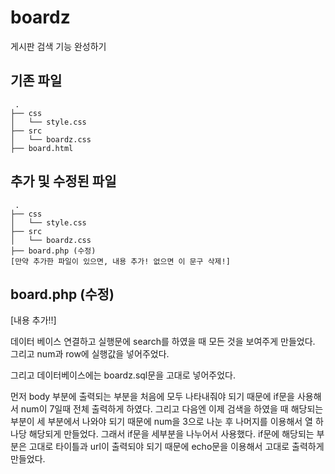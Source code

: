 # boardz
게시판 검색 기능 완성하기

## 기존 파일
```
 .
├── css
│   └── style.css
├── src
│   └── boardz.css
├── board.html
```

## 추가 및 수정된 파일
```
 .
├── css
│   └── style.css
├── src
│   └── boardz.css
├── board.php (수정)
[만약 추가한 파일이 있으면, 내용 추가! 없으면 이 문구 삭제!]
```

## board.php (수정)
[내용 추가!!]
<?php
$connect = mysql_connect("localhost", "kjw", "1234");
mysql_select_db("kjw_db", $connect);
$sql = "select * from boardz where title like '%$_POST[search]%'";
$result = mysql_query($sql);
$num = mysql_num_rows($result);
$row = mysql_fetch_array($result);
?>
데이터 베이스 연결하고 실행문에 search를 하였을 때 모든 것을 보여주게 만들었다.
그리고 num과 row에 실행값을 넣어주었다.

그리고 데이터베이스에는 boardz.sql문을 고대로 넣어주었다.

먼저 body 부분에 출력되는 부분을 처음에 모두 나타내줘야 되기 때문에
if문을 사용해서 num이 7일때 전체 출력하게 하였다.
그리고 다음엔 이제 검색을 하였을 때 해당되는 부분이 세 부분에서 나와야 되기 때문에
num을 3으로 나눈 후 나머지를 이용해서 열 하나당 해당되게 만들었다.
그래서 if문을 세부분을 나누어서 사용했다.
if문에 해당되는 부분은 고대로 타이틀과 url이 출력되야 되기 때문에 echo문을 이용해서 고대로 출력하게 만들었다.



